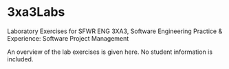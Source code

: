 # 3xa3Labs
Laboratory Exercises for SFWR ENG 3XA3, Software Engineering Practice &amp; Experience: Software Project Management

An overview of the lab exercises is given here.  No student information is included.